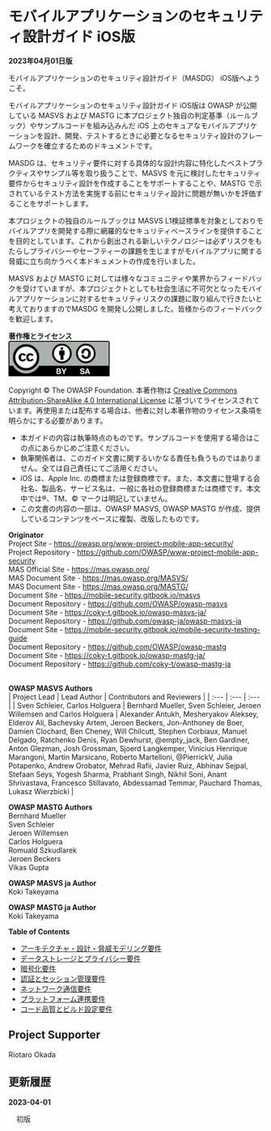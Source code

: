# モバイルアプリケーションのセキュリティ設計ガイド iOS版

**2023年04月01日版**&#010;<br>

モバイルアプリケーションのセキュリティ設計ガイド（MASDG） iOS版へようこそ。

モバイルアプリケーションのセキュリティ設計ガイド iOS版は OWASP が公開している MASVS および MASTG に本プロジェクト独自の判定基準（ルールブック）やサンプルコードを組み込みんだ iOS 上のセキュアなモバイルアプリケーションを設計、開発、テストするときに必要となるセキュリティ設計のフレームワークを確立するためのドキュメントです。

MASDG は、セキュリティ要件に対する具体的な設計内容に特化したベストプラクティスやサンプル等を取り扱うことで、MASVS を元に検討したセキュリティ要件からセキュリティ設計を作成することをサポートすることや、MASTG で示されているテスト方法を実施する前にセキュリティ設計に問題が無いかを評価することをサポートします。

本プロジェクトの独自のルールブックは MASVS L1検証標準を対象としておりモバイルアプリを開発する際に網羅的なセキュリティベースラインを提供することを目的としています。これから創出される新しいテクノロジーは必ずリスクをもたらしプライバシーやセーフティーの課題を生じますがモバイルアプリに関する脅威に立ち向かうべく本ドキュメントの作成を行いました。

MASVS および MASTG に対しては様々なコミュニティや業界からフィードバックを受けていますが、本プロジェクトとしても社会生活に不可欠となったモバイルアプリケーションに対するセキュリティリスクの課題に取り組んで行きたいと考えておりますのでMASDG を開発し公開しました。皆様からのフィードバックを歓迎します。

**著作権とライセンス**  
<a href="https://creativecommons.org/licenses/by-sa/4.0/"><img src="images/0x01/by-sa.png" alt="CC BY-SA 4.0" width="200"></a>

Copyright © The OWASP Foundation. 本著作物は [Creative Commons Attribution-ShareAlike 4.0 International License](https://creativecommons.org/licenses/by-sa/4.0/) に基づいてライセンスされています。再使用または配布する場合は、他者に対し本著作物のライセンス条項を明らかにする必要があります。

* 本ガイドの内容は執筆時点のものです。サンプルコードを使用する場合はこの点にあらかじめご注意ください。
* 執筆関係者は、このガイド文書に関するいかなる責任も負うものではありません。全ては自己責任にてご活用ください。
* iOS は、Apple Inc. の商標または登録商標です。また、本文書に登場する会社名、製品名、サービス名は、一般に各社の登録商標または商標です。本文中では®、TM、© マークは明記していません。
* この文書の内容の一部は、OWASP MASVS, OWASP MASTG が作成、提供しているコンテンツをベースに複製、改版したものです。

**Originator**  
Project Site - https://owasp.org/www-project-mobile-app-security/  
Project Repository - https://github.com/OWASP/www-project-mobile-app-security  
MAS Official Site - https://mas.owasp.org/  
MAS Document Site - https://mas.owasp.org/MASVS/  
MAS Document Site - https://mas.owasp.org/MASTG/  
Document Site - https://mobile-security.gitbook.io/masvs  
Document Repository - https://github.com/OWASP/owasp-masvs  
Document Site - https://coky-t.gitbook.io/owasp-masvs-ja/  
Document Repository - https://github.com/owasp-ja/owasp-masvs-ja  
Document Site - https://mobile-security.gitbook.io/mobile-security-testing-guide  
Document Repository - https://github.com/OWASP/owasp-mastg  
Document Site - https://coky-t.gitbook.io/owasp-mastg-ja/  
Document Repository - https://github.com/coky-t/owasp-mastg-ja  
<br>

**OWASP MASVS Authors**  
| Project Lead | Lead Author | Contributors and Reviewers |
| :--- | :--- | :--- |
| Sven Schleier, Carlos Holguera | Bernhard Mueller, Sven Schleier, Jeroen Willemsen and Carlos Holguera | Alexander Antukh, Mesheryakov Aleksey, Elderov Ali, Bachevsky Artem, Jeroen Beckers, Jon-Anthoney de Boer, Damien Clochard, Ben Cheney, Will Chilcutt, Stephen Corbiaux, Manuel Delgado, Ratchenko Denis, Ryan Dewhurst, @empty_jack, Ben Gardiner, Anton Glezman, Josh Grossman, Sjoerd Langkemper, Vinícius Henrique Marangoni, Martin Marsicano, Roberto Martelloni, @PierrickV, Julia Potapenko, Andrew Orobator, Mehrad Rafii, Javier Ruiz, Abhinav Sejpal, Stefaan Seys, Yogesh Sharma, Prabhant Singh, Nikhil Soni, Anant Shrivastava, Francesco Stillavato, Abdessamad Temmar, Pauchard Thomas, Lukasz Wierzbicki |

**OWASP MASTG Authors**  
Bernhard Mueller  
Sven Schleier  
Jeroen Willemsen  
Carlos Holguera  
Romuald Szkudlarek  
Jeroen Beckers  
Vikas Gupta

**OWASP MASVS ja Author**  
Koki Takeyama

**OWASP MASTG ja Author**  
Koki Takeyama

**Table of Contents**  
- [アーキテクチャ・設計・脅威モデリング要件](0x02-MASDG-Architecture_Design_and_Threat_Modeling_Requirements.md)
- [データストレージとプライバシー要件](0x03-MASDG-Data_Storage_and_Privacy_Requirements.md)
- [暗号化要件](0x04-MASDG-Cryptography_Requirements.md)
- [認証とセッション管理要件](0x05-MASDG-Authentication_and_Session_Management_Requirements.md)
- [ネットワーク通信要件](0x06-MASDG-Network_Communication_Requirements.md)
- [プラットフォーム連携要件](0x07-MASDG-Platform_Interaction_Requirements.md)
- [コード品質とビルド設定要件](0x08-MASDG-Code_Quality_and_Build_Setting_Requirements.md)

## Project Supporter
Riotaro Okada

## 更新履歴
**2023-04-01**

&nbsp;&nbsp;&nbsp;&nbsp;初版